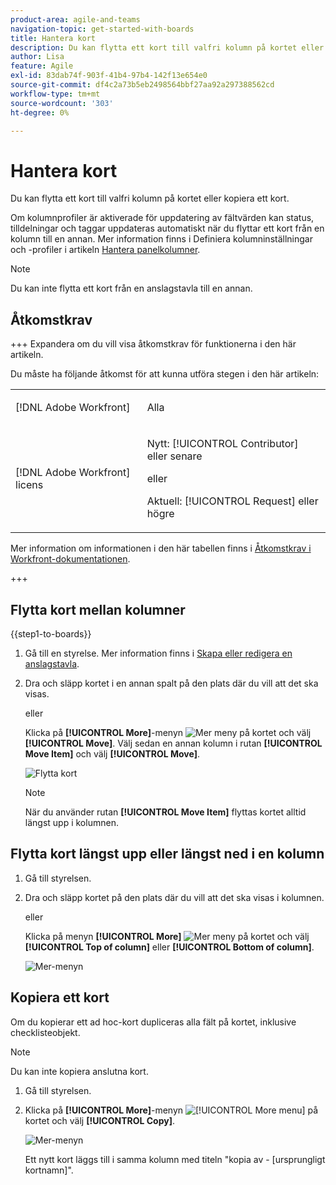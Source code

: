 ```yaml
---
product-area: agile-and-teams
navigation-topic: get-started-with-boards
title: Hantera kort
description: Du kan flytta ett kort till valfri kolumn på kortet eller kopiera ett kort.
author: Lisa
feature: Agile
exl-id: 83dab74f-903f-41b4-97b4-142f13e654e0
source-git-commit: df4c2a73b5eb2498564bbf27aa92a297388562cd
workflow-type: tm+mt
source-wordcount: '303'
ht-degree: 0%

---
```


# Hantera kort

Du kan flytta ett kort till valfri kolumn på kortet eller kopiera ett kort.

Om kolumnprofiler är aktiverade för uppdatering av fältvärden kan status, tilldelningar och taggar uppdateras automatiskt när du flyttar ett kort från en kolumn till en annan. Mer information finns i Definiera kolumninställningar och -profiler i artikeln [Hantera panelkolumner](/help/quicksilver/agile/get-started-with-boards/manage-board-columns.md).

>[!NOTE]
>
>Du kan inte flytta ett kort från en anslagstavla till en annan.

## Åtkomstkrav

+++ Expandera om du vill visa åtkomstkrav för funktionerna i den här artikeln.

Du måste ha följande åtkomst för att kunna utföra stegen i den här artikeln:

<table style="table-layout:auto"> 
 <col> 
 <col> 
 <tbody> 
  <tr> 
   <td role="rowheader">[!DNL Adobe Workfront]</td> 
   <td> <p>Alla</p> </td> 
  </tr> 
  <tr> 
   <td role="rowheader">[!DNL Adobe Workfront] licens</td> 
   <td> 
   <p>Nytt: [!UICONTROL Contributor] eller senare</p> 
   <p>eller</p>
   <p>Aktuell: [!UICONTROL Request] eller högre</p>
   </td> 
  </tr> 
 </tbody> 
</table>

Mer information om informationen i den här tabellen finns i [Åtkomstkrav i Workfront-dokumentationen](/help/quicksilver/administration-and-setup/add-users/access-levels-and-object-permissions/access-level-requirements-in-documentation.md).

+++

## Flytta kort mellan kolumner

{{step1-to-boards}}

1. Gå till en styrelse. Mer information finns i [Skapa eller redigera en anslagstavla](../../agile/get-started-with-boards/create-edit-board.md).
1. Dra och släpp kortet i en annan spalt på den plats där du vill att det ska visas.

   eller

   Klicka på **[!UICONTROL More]**-menyn ![Mer meny](assets/more-icon-spectrum.png) på kortet och välj **[!UICONTROL Move]**. Välj sedan en annan kolumn i rutan **[!UICONTROL Move Item]** och välj **[!UICONTROL Move]**.

   ![Flytta kort](assets/boards-move-card-350x217.png)

   >[!NOTE]
   >
   >När du använder rutan **[!UICONTROL Move Item]** flyttas kortet alltid längst upp i kolumnen.

## Flytta kort längst upp eller längst ned i en kolumn

1. Gå till styrelsen.
1. Dra och släpp kortet på den plats där du vill att det ska visas i kolumnen.

   eller

   Klicka på menyn **[!UICONTROL More]** ![Mer meny](assets/more-icon-spectrum.png) på kortet och välj **[!UICONTROL Top of column]** eller **[!UICONTROL Bottom of column]**.

   ![Mer-menyn](assets/boards-moremenu-350x329.png)

## Kopiera ett kort

Om du kopierar ett ad hoc-kort dupliceras alla fält på kortet, inklusive checklisteobjekt.

>[!NOTE]
>
>Du kan inte kopiera anslutna kort.

1. Gå till styrelsen.
1. Klicka på **[!UICONTROL More]**-menyn ![[!UICONTROL More menu]](assets/more-icon-spectrum.png) på kortet och välj **[!UICONTROL Copy]**.

   ![Mer-menyn](assets/boards-moremenu-350x329.png)

   Ett nytt kort läggs till i samma kolumn med titeln &quot;kopia av - [ursprungligt kortnamn]&quot;.
